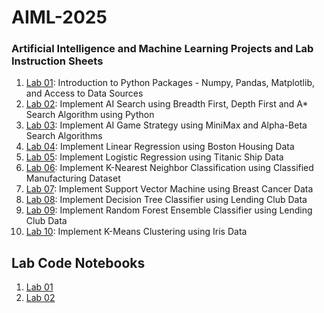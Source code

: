# AIML-2025
### Artificial Intelligence and Machine Learning Projects and Lab Instruction Sheets
1. [Lab 01](https://github.com/kirankumareranki/AIML-2025/blob/main/AIML_A1.pdf): Introduction to Python Packages - Numpy, Pandas, Matplotlib, and Access to Data Sources
1. [Lab 02](https://github.com/kirankumareranki/AIML-2025/blob/main/AIML_A2.pdf): Implement AI Search using Breadth First, Depth First and A* Search Algorithm using Python
1. [Lab 03](https://github.com/kirankumareranki/AIML-2025/blob/main/AIML_A3.pdf): Implement AI Game Strategy using MiniMax and Alpha-Beta Search Algorithms
1. [Lab 04](https://github.com/kirankumareranki/AIML-2025/blob/main/AIML_A4.pdf): Implement Linear Regression using Boston Housing Data
1. [Lab 05](https://github.com/kirankumareranki/AIML-2025/blob/main/AIML_A5.pdf): Implement Logistic Regression using Titanic Ship Data
1. [Lab 06](https://github.com/kirankumareranki/AIML-2025/blob/main/AIML_A6.pdf): Implement K-Nearest Neighbor Classification using Classified Manufacturing Dataset
1. [Lab 07](https://github.com/kirankumareranki/AIML-2025/blob/main/AIML_A7.pdf): Implement Support Vector Machine using Breast Cancer Data
1. [Lab 08](https://github.com/kirankumareranki/AIML-2025/blob/main/AIML_A8.pdf): Implement Decision Tree Classifier using Lending Club Data
1. [Lab 09](https://github.com/kirankumareranki/AIML-2025/blob/main/AIML_A9.pdf): Implement Random Forest Ensemble Classifier using Lending Club Data
1. [Lab 10](https://github.com/kirankumareranki/AIML-2025/blob/main/AIML_A10.pdf): Implement K-Means Clustering using Iris Data

## Lab Code Notebooks
1. [Lab 01](https://github.com/Meghana06849/AIML_2303A51380/blob/main/Lab01_AIML.ipynb)
2. [Lab 02](https://github.com/Meghana06849/AIML_2303A51380/blob/main/Lab02_AIML.ipynb)

